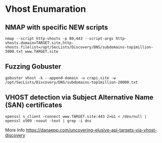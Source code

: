 # Vhost Enumaration


## NMAP with specific NEW scripts
```
nmap --script http-vhosts -p 80,443 --script-args http-vhosts.domain=TARGET.site,http-vhosts.filelist=/opt/SecLists/Discovery/DNS/subdomains-top1million-5000.txt www.TARGET.site
```

## Fuzzing Gobuster
```
gobuster vhost -k --append-domain -u crapi.site -w /opt/SecLists/Discovery/DNS/subdomains-top1million-20000.txt
```												

## VHOST detection via Subject Alternative Name (SAN) certificates

```
openssl s_client -connect www.TARGET.site:443 2>&1 < /dev/null | openssl x509 -noout -text | grep -i dns
```

More Info
https://danaepp.com/uncovering-elusive-api-targets-via-vhost-discovery

